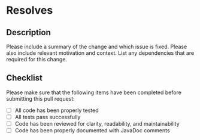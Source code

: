 # Resolves

## Description

Please include a summary of the change and which issue is fixed. Please also include relevant motivation and context. List any dependencies that are required for this change.

## Checklist

Please make sure that the following items have been completed before submitting this pull request:

- [ ] All code has been properly tested
- [ ] All tests pass successfully
- [ ] Code has been reviewed for clarity, readability, and maintainability
- [ ] Code has been properly documented with JavaDoc comments
